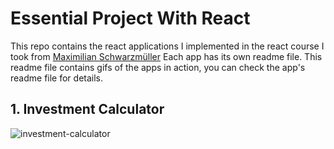 # Essential Project With React
This repo contains the react applications I implemented in the react course I took from <a href='https://www.udemy.com/course/react-the-complete-guide-incl-redux/' target='blank'>Maximilian Schwarzmüller</a> Each app has its own readme file. This readme file contains gifs of the apps in action, you can check the app's readme file for details.

## 1. Investment Calculator 
![investment-calculator](https://github.com/mehmettemizkan/react-essential-projects/assets/56386597/01a2a682-301f-4777-a7ff-d26d9d170d02)
